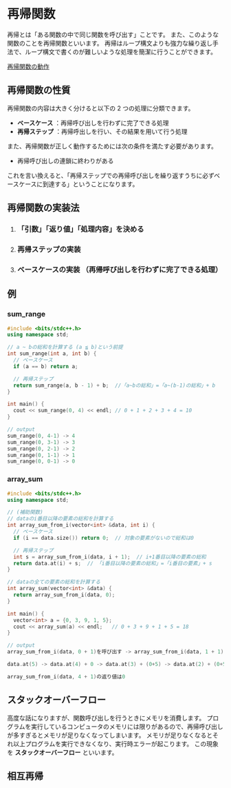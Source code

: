# 再帰関数

再帰とは「ある関数の中で同じ関数を呼び出す」ことです。
また、このような関数のことを再帰関数といいます。
再帰はループ構文よりも強力な繰り返し手法で、ループ構文で書くのが難しいような処理を簡潔に行うことができます。

[再帰関数の動作](https://www.slideshare.net/APG4b/apg4b-205-sum)

## 再帰関数の性質

再帰関数の内容は大きく分けると以下の 2 つの処理に分類できます。

- **ベースケース** ：再帰呼び出しを行わずに完了できる処理
- **再帰ステップ** ：再帰呼出しを行い、その結果を用いて行う処理

また、再帰関数が正しく動作するためには次の条件を満たす必要があります。

- 再帰呼び出しの連鎖に終わりがある

これを言い換えると、「再帰ステップでの再帰呼び出しを繰り返すうちに必ずベースケースに到達する」ということになります。

## 再帰関数の実装法

1. ### 「引数」「返り値」「処理内容」を決める

2. ### 再帰ステップの実装

3. ### ベースケースの実装 （再帰呼び出しを行わずに完了できる処理）

## 例

### sum_range

```cpp
#include <bits/stdc++.h>
using namespace std;

// a ~ bの総和を計算する (a ≦ b)という前提
int sum_range(int a, int b) {
  // ベースケース
  if (a == b) return a;

  // 再帰ステップ
  return sum_range(a, b - 1) + b;  //「a~bの総和」=「a~(b-1)の総和」+ b
}

int main() {
  cout << sum_range(0, 4) << endl; // 0 + 1 + 2 + 3 + 4 = 10
}

// output
sum_range(0, 4-1) -> 4
sum_range(0, 3-1) -> 3
sum_range(0, 2-1) -> 2
sum_range(0, 1-1) -> 1
sum_range(0, 0-1) -> 0
```

### array_sum

```cpp
#include <bits/stdc++.h>
using namespace std;

// (補助関数)
// dataのi番目以降の要素の総和を計算する
int array_sum_from_i(vector<int> &data, int i) {
  // ベースケース
  if (i == data.size()) return 0;  // 対象の要素がないので総和は0

  // 再帰ステップ
  int s = array_sum_from_i(data, i + 1);  // i+1番目以降の要素の総和
  return data.at(i) + s;  // 「i番目以降の要素の総和」=「i番目の要素」+ s
}

// dataの全ての要素の総和を計算する
int array_sum(vector<int> &data) {
  return array_sum_from_i(data, 0);
}

int main() {
  vector<int> a = {0, 3, 9, 1, 5};
  cout << array_sum(a) << endl;   // 0 + 3 + 9 + 1 + 5 = 18
}

// output
array_sum_from_i(data, 0 + 1)を呼び出す -> array_sum_from_i(data, 1 + 1) -> array_sum_from_i(data, 2 + 1) -> array_sum_from_i(data, 3 + 1) -> array_sum_from_i(data, 4 + 1)

data.at(5) -> data.at(4) + 0 -> data.at(3) + (0+5) -> data.at(2) + (0+5+1) -> data.at(1) + (0+5+1+9) -> data.at(0) + (0+5+1+9+3) -> 0+5+1+9+3+0 -> 18

array_sum_from_i(data, 4 + 1)の返り値は0
```

## スタックオーバーフロー

高度な話になりますが、関数呼び出しを行うときにメモリを消費します。
プログラムを実行しているコンピュータのメモリには限りがあるので、再帰呼び出しが多すぎるとメモリが足りなくなってしまいます。
メモリが足りなくなるとそれ以上プログラムを実行できなくなり、実行時エラーが起こります。
この現象を **スタックオーバーフロー** といいます。

## 相互再帰
